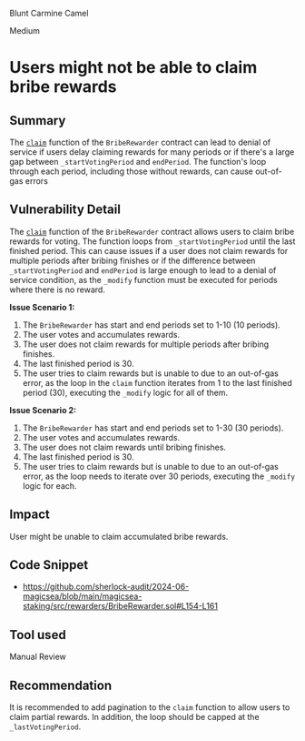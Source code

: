 Blunt Carmine Camel

Medium

# Users might not be able to claim bribe rewards

## Summary

The [`claim`](https://github.com/sherlock-audit/2024-06-magicsea/blob/main/magicsea-staking/src/rewarders/BribeRewarder.sol#L153-L164) function of the `BribeRewarder` contract can lead to denial of service if users delay claiming rewards for many periods or if there's a large gap between `_startVotingPeriod` and `endPeriod`. The function's loop through each period, including those without rewards, can cause out-of-gas errors

## Vulnerability Detail

The [`claim`](https://github.com/sherlock-audit/2024-06-magicsea/blob/main/magicsea-staking/src/rewarders/BribeRewarder.sol#L153-L164)  function of the `BribeRewarder` contract allows users to claim bribe rewards for voting. The function loops from `_startVotingPeriod` until the last finished period. This can cause issues if a user does not claim rewards for multiple periods after bribing finishes or if the difference between `_startVotingPeriod` and `endPeriod` is large enough to lead to a denial of service condition, as the `_modify` function must be executed for periods where there is no reward.

**Issue Scenario 1:**

1. The `BribeRewarder` has start and end periods set to 1-10 (10 periods).
2. The user votes and accumulates rewards.
3. The user does not claim rewards for multiple periods after bribing finishes.
4. The last finished period is 30.
5. The user tries to claim rewards but is unable to due to an out-of-gas error, as the loop in the `claim` function iterates from 1 to the last finished period (30), executing the `_modify` logic for all of them.

**Issue Scenario 2:**

1. The `BribeRewarder` has start and end periods set to 1-30 (30 periods).
2. The user votes and accumulates rewards.
3. The user does not claim rewards until bribing finishes.
4. The last finished period is 30.
5. The user tries to claim rewards but is unable to due to an out-of-gas error, as the loop needs to iterate over 30 periods, executing the `_modify` logic for each.

## Impact

User might be unable to claim accumulated bribe rewards.

## Code Snippet
- https://github.com/sherlock-audit/2024-06-magicsea/blob/main/magicsea-staking/src/rewarders/BribeRewarder.sol#L154-L161

## Tool used

Manual Review

## Recommendation

It is recommended to add pagination to the `claim` function to allow users to claim partial rewards. In addition, the loop should be capped at the `_lastVotingPeriod`.
